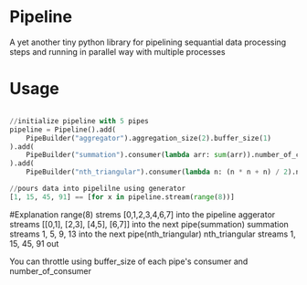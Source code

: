# Pipeline
A yet another tiny python library for pipelining sequantial data processing steps and running in parallel way with multiple processes

# Usage
```python

//initialize pipeline with 5 pipes
pipeline = Pipeline().add(
    PipeBuilder("aggregator").aggregation_size(2).buffer_size(1)
).add(
    PipeBuilder("summation").consumer(lambda arr: sum(arr)).number_of_consumer(3).buffer_size(1)
).add(
    PipeBuilder("nth_triangular").consumer(lambda n: (n * n + n) / 2).number_of_consumer(5).buffer_size(1))

//pours data into pipelilne using generator
[1, 15, 45, 91] == [for x in pipeline.stream(range(8))]

```  
#Explanation
range(8) strems [0,1,2,3,4,6,7] into the pipeline
aggerator streams [[0,1], [2,3], [4,5], [6,7]] into the next pipe(summation)
summation streams 1, 5, 9, 13 into the next pipe(nth_triangular)
nth_triangular streams 1, 15, 45, 91 out

You can throttle using buffer_size of each pipe's consumer and number_of_consumer
